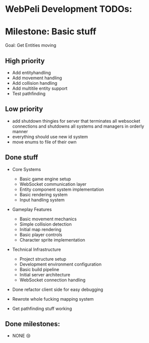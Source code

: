 # WebPeli Development TODOs:




# Milestone: Basic stuff
  Goal: Get Entities moving

## High priority
- Add entityhandling
- Add movement handling
- Add collision handling
- Add multitile entity support
- Test pathfinding

## Low priority
- add shutdown thingies for server that terminates all websocket connections and shutdowns all systems and managers in orderly manner
- everything should use new id system
- move enums to file of their own

## Done stuff
- Core Systems
  - Basic game engine setup
  - WebSocket communication layer
  - Entity component system implementation
  - Basic rendering system
  - Input handling system

- Gameplay Features
  - Basic movement mechanics
  - Simple collision detection
  - Initial map rendering
  - Basic player controls
  - Character sprite implementation

- Technical Infrastructure
  - Project structure setup
  - Development environment configuration
  - Basic build pipeline
  - Initial server architecture
  - WebSocket connection handling

- Done refactor client side for easy debugging
- Rewrote whole fucking mapping system
- Get pathfinding stuff working

## Done milestones:
- NONE 😢